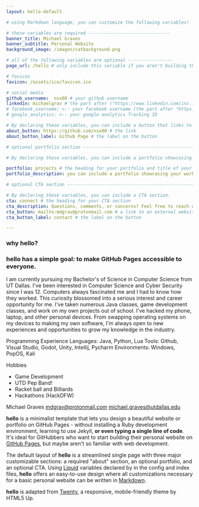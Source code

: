 ```yaml
---
layout: hello-default

# using Markdown language, you can customize the following variables!

# these variables are required -------------------------------
banner_title: Michael Graves
banner_subtitle: Personal Website
background_image: /images/catbackground.png

# all of the following variables are optional -----------------
page_url: /hello # only include this variable if you aren't building the page to your primary domain 

# favicon
favicon: /assets/ico/favicon.ico

# social media
github_username:  nsx00 # your github username
linkedin: michaelgrav # the part after ("https://www.linkedin.com/in/...")
# facebook_username: <-- your facebook username (the part after "https://www.facebook.com/...")
# google_analytics: <-- your google analytics Tracking ID

# By declaring these variables, you can include a button that links to an external website or to media.
about_button: https://github.com/nsx00 # the link
about_button_label: Github Page # the label on the button

# optional portfolio section ------------------------------------------

# By declaring these variables, you can include a portfolio showcasing your work and organize your portfolio's items into a custom layout, all without adding any CSS. In addition, you must 1) create an HTML file in the_includes folder for each project with the text you'd like to display, and 2) create a YAML file in the _data folder describing the order in which each project should be shown and categorized. See `/includes/example.html` and `/_data/work.yml` for examples.

portfolio: projects # the heading for your portfolio and title of your YAML file
portfolio_description: you can include a portfolio showcasing your work and organize your portfolio's items into a custom layout, all without adding any CSS. # a description to be desplayed below the heading and above the content

# optional CTA section --------------------------------------------------

# By declaring these variables, you can include a CTA section.
cta: connect # the heading for your CTA section
cta_description: Questions, comments, or concerns? Feel free to reach out! # a description to be desplayed below the heading and above the content
cta_button: mailto:mdgrav@protonmail.com # a link to an external website or to media
cta_button_label: contact # the label on the button

---			
```

[//]: # (write a bit about yourself here)
### why **hello**?  

### **hello** has a simple goal: to make GitHub Pages accessible to everyone.  

I am currently pursuing my Bachelor's of Science in Computer Science from UT Dallas. I've been interested in Computer Science and Cyber Security since I was 12. Computers always fascinated me and I had to know how they worked. This curiosity blossomed into a serious interest and career opportunity for me. I've taken numerous Java classes, game development classes, and work on my own projects out of school. I've hacked my phone, laptop, and other personal devices. From swapping operating systems on my devices to making my own software, I'm always open to new experiences and opportunities to grow my knowledge in the industry.

Programming Experience
Languages: Java, Python, Lua
Tools: Github, Visual Studio, Godot, Unity, Intellij, Pycharm
Environments: Windows, PopOS, Kali

Hobbies
- Game Development
- UTD Pep Band!
- Racket ball and Billiards
- Hackathons (HackDFW)

Michael Graves
mdgrav@protonmail.com
michael.graves@utdallas.edu

**hello** is a minimalist template that lets you design a beautiful website or portfolio on GitHub Pages - without installing a Ruby
development environment, learning to use Jekyll, **or even typing a single line of code**. It's ideal for GitHubbers
who want to start building their personal website on [GitHub Pages](https://pages.github.com/), but maybe aren't so familiar with web development.
  

The default layout of **hello** is a streamlined single page with three major customizable sections: a required "about" section, an optional portfolio, and an optional CTA. Using [Liquid](https://shopify.github.io/liquid/) variables declared by in the config and index files, **hello** offers an easy-to-use design where all customizations necessary for a basic personal website can be written in [Markdown](https://www.markdownguide.org/basic-syntax/).  


**hello** is adapted from [Twenty](https://html5up.net/twenty), a responsive, mobile-friendly theme by HTML5 Up.
